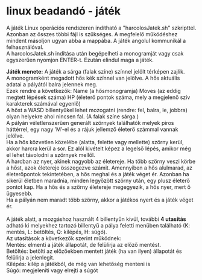 # linux beadandó - játék

A játék Linux operációs rendszeren indítható a "harcolosJatek.sh" szkripttel.
Azonban az összes többi fájl is szükséges. A megfelelő működéshez mindent másoljon ugyan abba a mappába. A játék angolul kommunikál a felhasználóval.<br/>
A harcolosJatek.sh indítása után begépelheti a monogramját vagy csak egyszerűen nyomjon ENTER-t.
Ezután elindul maga a játék.

**Játék menete:**
A játék a sárga (falak színe) színnel jelölt térképen zajlik.<br/>
A monogramként megadott hős kék színnel van jelölve. A hős aktuális adatai a pályától balra jelennek meg. <br/>
Ezek rendre a következők: Name (a hősmonogramja) Moves (az eddig megtett lépések száma) HP (életerő pontok száma, mely a megjelenő szív karakterek számával egyenlő)<br/>
A hőst a WASD billentyűkel lehet mozogatni (rendre: fel, balra, le, jobbra) olyan helyekre ahol nincsen fal. (A falak színe sárga.)<br/>
A pályán véletlenszerűen generált szörnyek találhatók melyek piros háttérrel, egy nagy ’M’-el és a rájuk jellemző életerő számmal vannak jelölve.<br/>
Ha a hős közvetlen közelébe (alatta, felette vagy mellette) szörny kerül, akkor harcra kerül a sor.
Ez alól kivételt képez a legelső lépés, amikor még el lehet távolodni a szörnyek mellől.<br/>
A harcban az nyer, akinek nagyobb az életereje. Ha több szörny veszi körbe a hőst, azok életereje összegezve számit.
Amennyiben a hős alulmarad, az életerőpontok tekintetében, a hős meghal és a játék véget ér. 
Azonban ha sikerül életben maradnia, minden legyőzött szörny után, egy plusz életerő pontot kap.
Ha a hős és a szörny életereje megegyezik, a hős nyer, mert ő ügyesebb.<br/>
Ha a pályán nem maradt több szörny, akkor a játékos nyert és a játék véget ér.<br/><br/>
A játék alatt, a mozgáshoz használt 4 billentyűn kívül, további **4 utasítás** adható ki melyekhez tartozó billentyű a pálya feletti menüben található (K: mentés, L: betöltés, Q: kilépés, H: súgó).<br/>
Az utasítások a következők szerint működnek:<br/>
Mentés: elmenti a játék állapotát, de felülírja az előző mentést.<br/>
Betöltés: betölti az előzőekben mentett játék (ha van ilyen) állapotát és felülírja a jelenlegit.<br/>
Kilépés: kilép a játékból, de még van lehetőség menteni is<br/>
Súgó: megjeleníti vagy elrejti a súgót<br/>
